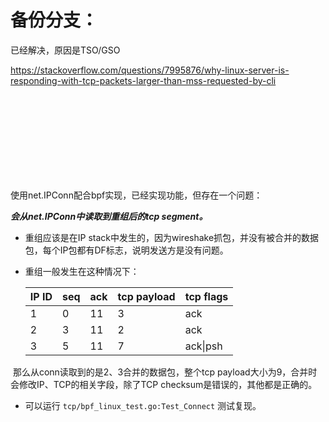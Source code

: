 # 备份分支：

已经解决，原因是TSO/GSO 

https://stackoverflow.com/questions/7995876/why-linux-server-is-responding-with-tcp-packets-larger-than-mss-requested-by-cli  







<br>

<br>

<br>

<br>

<br>

<br>

<br>

<br>













  

  

使用net.IPConn配合bpf实现，已经实现功能，但存在一个问题：

***会从net.IPConn中读取到重组后的tcp segment。***

- 重组应该是在IP stack中发生的，因为wireshake抓包，并没有被合并的数据包，每个IP包都有DF标志，说明发送方是没有问题。

- 重组一般发生在这种情况下：

  | IP ID | seq  | ack  | tcp payload | tcp flags |
  | ---- | ---- | ---- | ----------- | --------- |
  | 1    | 0    | 11   | 3           | ack       |
  | 2    | 3    | 11   | 2           | ack       |
  | 3    | 5    | 11   | 7           | ack\|psh  |

​	那么从conn读取到的是2、3合并的数据包，整个tcp payload大小为9，合并时会修改IP、TCP的相关字段，除了TCP checksum是错误的，其他都是正确的。

- 可以运行 `tcp/bpf_linux_test.go:Test_Connect` 测试复现。





